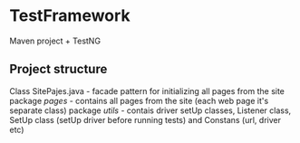 # TestFramework

Maven project + TestNG 

## Project structure
   Class SitePajes.java - facade pattern for initializing all pages from the site
   package *pages* - contains all pages from the site (each web page it's separate class)
   package *utils* - contais driver setUp classes, Listener class, SetUp class (setUp driver before running tests) and Constans (url, driver etc)
       
